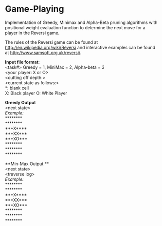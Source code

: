 Game-Playing
============

Implementation of Greedy, Minimax and Alpha-Beta pruning algorithms with positional weight evaluation function to determine the next move for a player in the Reversi game.

The rules of the Reversi game can be found at http://en.wikipedia.org/wiki/Reversi and interactive examples can be found at http://www.samsoft.org.uk/reversi/.

**Input file format:**  
<task#> Greedy = 1, MiniMax = 2, Alpha-beta = 3  
\<your player: X or O\>  
\<cutting off depth \>  
\<current state as follows:\>  
*: blank cell  
X: Black player 
O: White Player  

**Greedy Output**  
\<next state\>  
*Example:*  
\*\*\*\*\*\*\*\*  
\*\*\*\*\*\*\*\*  
\*\*\*X\*\*\*\*  
\*\*\*XX\*\*\*  
\*\*\*XO\*\*\*  
\*\*\*\*\*\*\*\*  
\*\*\*\*\*\*\*\*  
\*\*\*\*\*\*\*\*  

**Min-Max Output **  
\<next state\>  
\<traverse log\>  
*Example:*  
\*\*\*\*\*\*\*\*  
\*\*\*\*\*\*\*\*  
\*\*\*X\*\*\*\*  
\*\*\*XX\*\*\*  
\*\*\*XO\*\*\*  
\*\*\*\*\*\*\*\*  
\*\*\*\*\*\*\*\*  
\*\*\*\*\*\*\*\*
